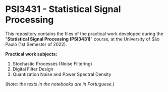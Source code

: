 # PSI3431 - Statistical Signal Processing

This repository contains the files of the practical work developed during the "**Statistical Signal Processing (PSI3431)**" course, at the University of São Paulo (1st Semester of 2022).

**Practical work subjects:**
1. Stochastic Processes (Noise Filtering)
2. Digital Filter Design
3. Quantization Noise and Power Spectral Density

(*Note: the texts in the notebooks are in Portuguese.*)
